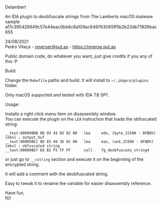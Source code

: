 Delambert

An IDA plugin to deobfuscate strings from The Lamberts macOS malware sample  
af7c395426649c57e44eac0bb6c6a109ac649763065ff5b2b23db71839bac655
 
24/08/2021  
Pedro Vilaça - reverser@put.as - https://reverse.put.as

Public domain code, do whatever you want, just give credits if you any of this :P

Build:

Change the `Makefile` paths and build. It will install to `~/.idapro/plugins` folder.

Only macOS supported and tested with IDA 7.6 SP1.

Usage:

Installs a right click menu item on disassembly window.  
You can execute the plugin on the `LEA` instruction that loads the obfuscated string:
```
__text:000098DB 8D 93 43 85 02 00   lea     edx, (byte_31500 - 8FBDh)[ebx] ; output_buf
__text:000098E1 8D 83 49 3E 02 00   lea     eax, (unk_2CE06 - 8FBDh)[ebx] ; obfuscated string
__text:000098E7 E8 B2 F5 FF FF      call    fg_deobfuscate_string4
```

or just go to `__cstring` section and execute it on the beginning of the encrypted string.  

It will add a comment with the deobfuscated string.

Easy to tweak it to rename the variable for easier disassembly reference.

Have fun,  
fG!
